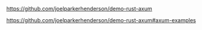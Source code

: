 https://github.com/joelparkerhenderson/demo-rust-axum

https://github.com/joelparkerhenderson/demo-rust-axum#axum-examples